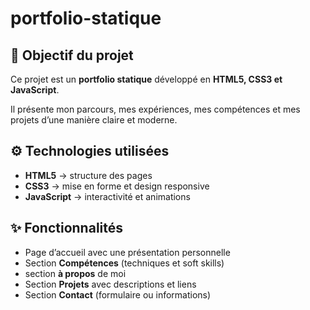 # portfolio-statique
## 🎯 Objectif du projet

Ce projet est un **portfolio statique** développé en **HTML5, CSS3 et JavaScript**.

Il présente mon parcours, mes expériences, mes compétences et mes projets d’une manière claire et moderne.

## ⚙️ Technologies utilisées

- **HTML5** → structure des pages
- **CSS3** → mise en forme et design responsive
- **JavaScript**  → interactivité et animations

## ✨ Fonctionnalités

- Page d’accueil avec une présentation personnelle
- Section **Compétences** (techniques et soft skills)
- section **à propos** de moi
- Section **Projets** avec descriptions et liens
- Section **Contact** (formulaire ou informations)
